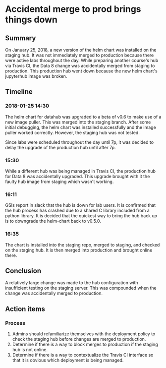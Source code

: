 # Accidental merge to prod brings things down

## Summary

On January 25, 2018, a new version of the helm chart was installed on the staging hub. It was not immediately merged to production because there were active labs throughout the day. While preparing another course's hub via Travis CI, the Data 8 change was accidentally merged from staging to production. This production hub went down because the new helm chart's jupyterhub image was broken.

## Timeline

### 2018-01-25 14:30

The helm chart for datahub was upgraded to a beta of v0.6 to make use of a new image puller. This was merged into the staging branch. After some initial debugging, the helm chart was installed successfully and the image puller worked correctly. However, the staging hub was not tested.

Since labs were scheduled throughout the day until 7p, it was decided to delay the upgrade of the production hub until after 7p.

### 15:30

While a different hub was being managed in Travis CI, the production hub for Data 8 was accidentally upgraded. This upgrade brought with it the faulty hub image from staging which wasn't working.

### 16:11

GSIs report in slack that the hub is down for lab users. It is confirmed that the hub process has crashed due to a shared C library included from a python library. It is decided that the quickest way to bring the hub back up is to downgrade the helm-chart back to v0.5.0.

### 16:35

The chart is installed into the staging repo, merged to staging, and checked on the staging hub. It is then merged into production and brought online there.

## Conclusion

A relatively large change was made to the hub configuration with insufficient testing on the staging server. This was compounded when the change was accidentally merged to production.

## Action items

### Process

1. Admins should refamiliarize themselves with the deployment policy to check the staging hub before changes are merged to production.
1. Determine if there is a way to block merges to production if the staging hub is not online.
1. Determine if there is a way to contextualize the Travis CI interface so that it is obvious which deployment is being managed.
